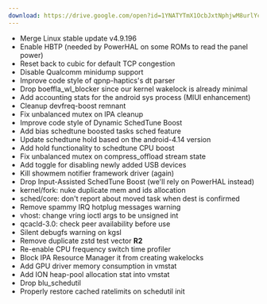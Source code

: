 ```yaml
---
download: https://drive.google.com/open?id=1YNATYTmX1OcbJxtNphjwM8urlYcuixpG
---
```

- Merge Linux stable update v4.9.196
- Enable HBTP (needed by PowerHAL on some ROMs to read the panel power)
- Reset back to cubic for default TCP congestion
- Disable Qualcomm minidump support
- Improve code style of qpnp-haptics's dt parser
- Drop boeffla_wl_blocker since our kernel wakelock is already minimal
- Add accounting stats for the android sys process (MIUI enhancement)
- Cleanup devfreq-boost remnant
- Fix unbalanced mutex on IPA cleanup
- Improve code style of Dynamic SchedTune Boost
- Add bias schedtune boosted tasks sched feature
- Update schedtune hold based on the android-4.14 version
- Add hold functionality to schedtune CPU boost
- Fix unbalanced mutex on compress_offload stream state
- Add toggle for disabling newly added USB devices
- Kill showmem notifier framework driver (again)
- Drop Input-Assisted SchedTune Boost (we'll rely on PowerHAL instead)
- kernel/fork: nuke duplicate mem and ids allocation
- sched/core: don't report about moved task when dest is confirmed
- Remove spammy IRQ hotplug messages warning
- vhost: change vring ioctl args to be unsigned int
- qcacld-3.0: check peer availability before use
- Silent debugfs warning on kgsl
- Remove duplicate zstd test vector
<b>R2</b>
- Re-enable CPU frequency switch time profiler
- Block IPA Resource Manager it from creating wakelocks
- Add GPU driver memory consumption in vmstat 
- Add ION heap-pool allocation stat into vmstat
- Drop blu_schedutil
- Properly restore cached ratelimits on schedutil init
